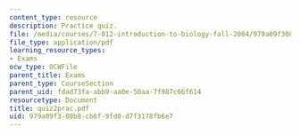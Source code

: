 ```yaml
---
content_type: resource
description: Practice quiz.
file: /media/courses/7-012-introduction-to-biology-fall-2004/979a09f308b8cb6f9fd0d7f3178fb6e7_quiz2prac.pdf
file_type: application/pdf
learning_resource_types:
- Exams
ocw_type: OCWFile
parent_title: Exams
parent_type: CourseSection
parent_uid: fdad73fa-abb9-aa0e-50aa-7f987c66f614
resourcetype: Document
title: quiz2prac.pdf
uid: 979a09f3-08b8-cb6f-9fd0-d7f3178fb6e7
---
```

